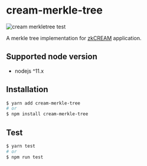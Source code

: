 # cream-merkle-tree

![cream merkletree test](https://github.com/kazuakiishiguro/cream-merkle-tree/workflows/cream%20merkletree%20test/badge.svg)

A merkle tree implementation for [zkCREAM](https://github.com/couger-inc/cream.git) application.

## Supported node version

* nodejs ^11.x

## Installation

```bash
$ yarn add cream-merkle-tree
# or
$ npm install cream-merkle-tree
```

## Test

```bash
$ yarn test
# or
$ npm run test
```
